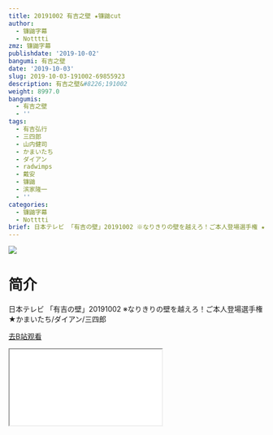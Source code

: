 ```yaml
---
title: 20191002 有吉之壁 ★镰鼬cut
author:
  - 镰鼬字幕
  - Notttti
zmz: 镰鼬字幕
publishdate: '2019-10-02'
bangumi: 有吉之壁
date: '2019-10-03'
slug: 2019-10-03-191002-69855923
description: 有吉之壁&#8226;191002
weight: 8997.0
bangumis:
  - 有吉之壁
  - ''
tags:
  - 有吉弘行
  - 三四郎
  - 山内健司
  - かまいたち
  - ダイアン
  - radwimps
  - 戴安
  - 镰鼬
  - 滨家隆一
  - ''
categories:
  - 镰鼬字幕
  - Notttti
brief: 日本テレビ 「有吉の壁」20191002 ※なりきりの壁を越えろ！ご本人登場選手権 ★かまいたち/ダイアン/三四郎
---
```

![](https://raw.githubusercontent.com/tcgriffith/owaraisite/master/static/tmpimg/267a7769c633a394af4684f41fcc565d7ebb8bf4.jpg.480.jpg)
# 简介  
日本テレビ
「有吉の壁」20191002
※なりきりの壁を越えろ！ご本人登場選手権
★かまいたち/ダイアン/三四郎  

[去B站观看](https://www.bilibili.com/video/av69855923/)
<div class ="resp-container"><iframe class="testiframe" src="//player.bilibili.com/player.html?aid=69855923"", scrolling="no", allowfullscreen="true" > </iframe></div> 
